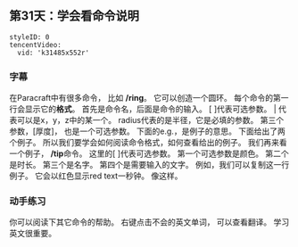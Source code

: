## 第31天：学会看命令说明
  
```@TencentVideo
styleID: 0
tencentVideo:
  vid: 'k31485x552r'

```


### 字幕

在Paracraft中有很多命令，
比如 **/ring**。
它可以创造一个圆环。
每个命令的第一行会显示它的**格式**。
首先是命令名，后面是命令的输入。
[ ]代表可选参数。
| 代表可以是x，y，z中的某一个。
radius代表的是半径，它是必填的参数。
第三个参数，[厚度]，
也是一个可选参数。
下面的e.g.，是例子的意思。
下面给出了两个例子。
所以我们要学会如何阅读命令格式，如何查看给出的例子。
我们再来看一个例子，
**/tip**命令。
这里的[ ]代表可选参数。
第一个可选参数是颜色。
第二个是时长。
第三个是名字。
第四个是需要输入的文字。
例如，我们可以复制这一行例子。
它会以红色显示red text一秒钟。
像这样。

### 动手练习
你可以阅读下其它命令的帮助。 右键点击不会的英文单词， 可以查看翻译。 学习英文很重要。